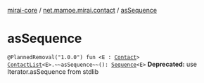 [mirai-core](../index.md) / [net.mamoe.mirai.contact](index.md) / [asSequence](./as-sequence.md)

# asSequence

`@PlannedRemoval("1.0.0") fun <E : `[`Contact`](-contact/index.md)`> `[`ContactList`](-contact-list/index.md)`<E>.~~asSequence~~(): `[`Sequence`](https://kotlinlang.org/api/latest/jvm/stdlib/kotlin.sequences/-sequence/index.html)`<E>`
**Deprecated:** use Iterator.asSequence from stdlib

